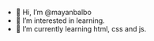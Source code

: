 - 👋 Hi, I’m @mayanbalbo
- 👀 I’m interested in learning.
- 🌱 I’m currently learning html, css and js.

<!---
mayanbalbo/mayanbalbo is a ✨ special ✨ repository because its `README.md` (this file) appears on your GitHub profile.
You can click the Preview link to take a look at your changes.
--->
